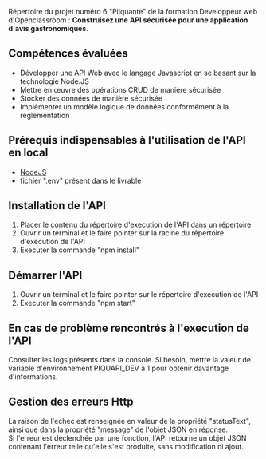 Répertoire du projet numéro 6 "Piiquante" de la formation Developpeur web d'Openclassroom : **Construisez une API sécurisée pour une application d'avis gastronomiques**.

## Compétences évaluées
- Développer une API Web avec le langage Javascript en se basant sur la technologie Node.JS
- Mettre en œuvre des opérations CRUD de manière sécurisée
- Stocker des données de manière sécurisée
- Implémenter un modèle logique de données conformément à la réglementation

## Prérequis indispensables à l'utilisation de l'API en local
- [NodeJS](https://nodejs.org/en/download/)
- fichier ".env" présent dans le livrable

## Installation de l'API
1. Placer le contenu du répertoire d'execution de l'API dans un répertoire
2. Ouvrir un terminal et le faire pointer sur la racine du répertoire d'execution de l'API
3. Executer la commande "npm install"

## Démarrer l'API
1. Ouvrir un terminal et le faire pointer sur le répertoire d'execution de l'API
2. Executer la commande "npm start"

## En cas de problème rencontrés à l'execution de l'API
Consulter les logs présents dans la console. Si besoin, mettre la valeur de variable d'environnement PIQUAPI_DEV à 1 pour obtenir davantage d'informations.

## Gestion des erreurs Http
La raison de l'echec est renseignée en valeur de la propriété "statusText", ainsi que dans la propriété "message" de l'objet JSON en réponse.\
Si l'erreur est déclenchée par une fonction, l'API retourne un objet JSON contenant l'erreur telle qu'elle s'est produite, sans modification ni ajout.